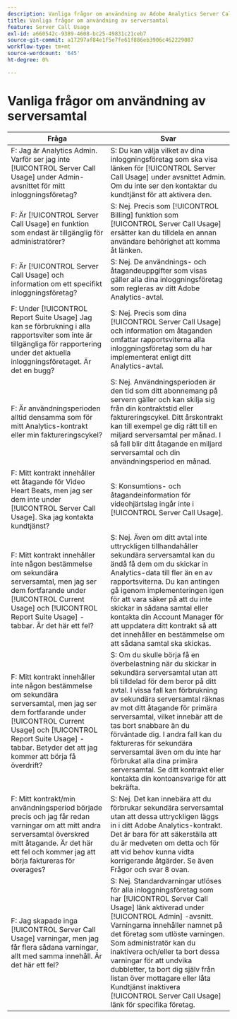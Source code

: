 ```yaml
---
description: Vanliga frågor om användning av Adobe Analytics Server Call
title: Vanliga frågor om användning av serversamtal
feature: Server Call Usage
exl-id: a660542c-9389-4608-bc25-49831c21ceb7
source-git-commit: a17297af84e1f5e7fe61f886eb3906c462229087
workflow-type: tm+mt
source-wordcount: '645'
ht-degree: 0%

---
```


# Vanliga frågor om användning av serversamtal

| Fråga | Svar |
|--- |--- |
| F: Jag är Analytics Admin. Varför ser jag inte [!UICONTROL Server Call Usage] under Admin-avsnittet för mitt inloggningsföretag? | S: Du kan välja vilket av dina inloggningsföretag som ska visa länken för [!UICONTROL Server Call Usage] under avsnittet Admin. Om du inte ser den kontaktar du kundtjänst för att aktivera den. |
| F: Är [!UICONTROL Server Call Usage] en funktion som endast är tillgänglig för administratörer? | S: Nej. Precis som [!UICONTROL Billing] funktion som [!UICONTROL Server Call Usage] ersätter kan du tilldela en annan användare behörighet att komma åt länken. |
| F: Är [!UICONTROL Server Call Usage] och information om ett specifikt inloggningsföretag? | S: Nej. De användnings- och åtagandeuppgifter som visas gäller alla dina inloggningsföretag som regleras av ditt Adobe Analytics-avtal. |
| F: Under [!UICONTROL Report Suite Usage] Jag kan se förbrukning i alla rapportsviter som inte är tillgängliga för rapportering under det aktuella inloggningsföretaget. Är det en bugg? | S: Nej. Precis som dina [!UICONTROL Server Call Usage] och information om åtaganden omfattar rapportsviterna alla inloggningsföretag som du har implementerat enligt ditt Analytics-avtal. |
| F: Är användningsperioden alltid densamma som för mitt Analytics-kontrakt eller min faktureringscykel? | S: Nej. Användningsperioden är den tid som ditt abonnemang på servern gäller och kan skilja sig från din kontraktstid eller faktureringscykel. Ditt årskontrakt kan till exempel ge dig rätt till en miljard serversamtal per månad. I så fall blir ditt åtagande en miljard serversamtal och din användningsperiod en månad. |
| F: Mitt kontrakt innehåller ett åtagande för Video Heart Beats, men jag ser dem inte under [!UICONTROL Server Call Usage]. Ska jag kontakta kundtjänst? | S: Konsumtions- och åtagandeinformation för videohjärtslag ingår inte i [!UICONTROL Server Call Usage]. |
| F: Mitt kontrakt innehåller inte någon bestämmelse om sekundära serversamtal, men jag ser dem fortfarande under [!UICONTROL Current Usage] och [!UICONTROL Report Suite Usage] -tabbar. Är det här ett fel? | S: Nej. Även om ditt avtal inte uttryckligen tillhandahåller sekundära serversamtal kan du ändå få dem om du skickar in Analytics-data till fler än en av rapportsviterna. Du kan antingen gå igenom implementeringen igen för att vara säker på att du inte skickar in sådana samtal eller kontakta din Account Manager för att uppdatera ditt kontrakt så att det innehåller en bestämmelse om att sådana samtal ska skickas. |
| F: Mitt kontrakt innehåller inte någon bestämmelse om sekundära serversamtal, men jag ser dem fortfarande under [!UICONTROL Current Usage] och [!UICONTROL Report Suite Usage] -tabbar. Betyder det att jag kommer att börja få överdrift? | S: Om du skulle börja få en överbelastning när du skickar in sekundära serversamtal utan att bli tilldelad för dem beror på ditt avtal. I vissa fall kan förbrukning av sekundära serversamtal räknas av mot ditt åtagande för primära serversamtal, vilket innebär att de tas bort snabbare än du förväntade dig. I andra fall kan du faktureras för sekundära serversamtal även om du inte har förbrukat alla dina primära serversamtal. Se ditt kontrakt eller kontakta din kontoansvarige för att bekräfta. |
| F: Mitt kontrakt/min användningsperiod började precis och jag får redan varningar om att mitt andra serversamtal överskred mitt åtagande. Är det här ett fel och kommer jag att börja faktureras för overages? | S: Nej. Det kan innebära att du förbrukar sekundära serversamtal utan att dessa uttryckligen läggs in i ditt Adobe Analytics-kontrakt. Det är bara för att säkerställa att du är medveten om detta och för att vid behov kunna vidta korrigerande åtgärder. Se även Frågor och svar 8 ovan. |
| F: Jag skapade inga [!UICONTROL Server Call Usage] varningar, men jag får flera sådana varningar, allt med samma innehåll. Är det här ett fel? | S: Nej. Standardvarningar utlöses för alla inloggningsföretag som har [!UICONTROL Server Call Usage] länk aktiverad under [!UICONTROL Admin] -avsnitt. Varningarna innehåller namnet på det företag som utlöste varningen. Som administratör kan du inaktivera och/eller ta bort dessa varningar för att undvika dubbletter, ta bort dig själv från listan över mottagare eller låta Kundtjänst inaktivera [!UICONTROL Server Call Usage] länk för specifika företag. |

